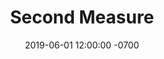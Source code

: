 ---
title: Second Measure
link: https://www.secondmeasure.com
description: Custom WordPress template for a data-analytics firm.
date: 2019-06-01 12:00:00 -0700
active: true
---